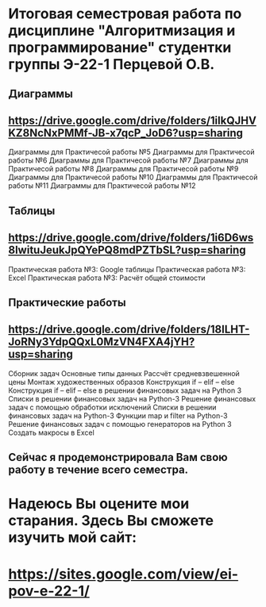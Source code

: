 # Итоговая семестровая работа по дисциплине "Алгоритмизация и программирование" студентки группы Э-22-1 Перцевой О.В.

## Диаграммы
## https://drive.google.com/drive/folders/1ilkQJHVKZ8NcNxPMMf-JB-x7qcP_JoD6?usp=sharing

Диаграммы для Практичесой работы №5
Диаграммы для Практичесой работы №6
Диаграммы для Практичесой работы №7
Диаграммы для Практичесой работы №8
Диаграммы для Практичесой работы №9
Диаграммы для Практичесой работы №10
Диаграммы для Практичесой работы №11
Диаграммы для Практичесой работы №12

## Таблицы
## https://drive.google.com/drive/folders/1i6D6ws8lwituJeukJpQYePQ8mdPZTbSL?usp=sharing

Практическая работа №3: Google таблицы
Практическая работа №3: Excel
Практическая работа №3: Расчёт общей стоимости

## Практические работы
## https://drive.google.com/drive/folders/18ILHT-JoRNy3YdpQQxL0MzVN4FXA4jYH?usp=sharing

Сборник задач
Основные типы данных
Рассчёт средневзвешенной цены
Монтаж художественных образов
Конструкция if – elif – else
Конструкция if – elif – else в решении финансовых задач на Python 3
Списки в решении финансовых задач на Python-3
Решение финансовых задач с помощью обработки исключений
Списки в решении финансовых задач на Python-3
Функции map и filter на Python-3
Решение финансовых задач с помощью генераторов на Python 3
Создать макросы в Excel

## Сейчас я продемонстрировала Вам свою работу в течение всего семестра.
# Надеюсь Вы оцените мои старания. Здесь Вы сможете изучить мой сайт:
# https://sites.google.com/view/ei-pov-e-22-1/
